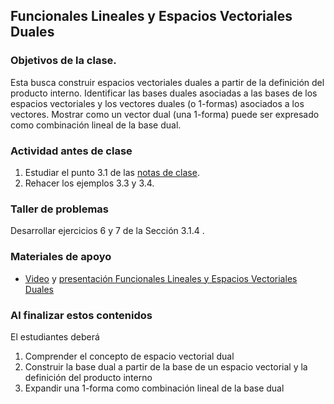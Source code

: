 
## Funcionales Lineales y Espacios Vectoriales Duales
### Objetivos de la clase.
Esta busca construir espacios vectoriales duales a partir de la definición del producto interno. Identificar las bases duales asociadas a las bases de los espacios vectoriales y los vectores duales (o 1-formas) asociados a los vectores. Mostrar como un vector dual (una 1-forma) puede ser expresado como combinación lineal de la base dual.

### Actividad antes de clase
   1. Estudiar el punto 3.1 de las [notas de clase](https://github.com/nunezluis/MisCursos/blob/main/MetMat1S20B/Materiales/LibrosArticulos/VolumenUNO.pdf).
   2. Rehacer los ejemplos 3.3 y 3.4.

### Taller de problemas
Desarrollar ejercicios 6 y 7 de la Sección 3.1.4 .

### Materiales de apoyo
   + [Video](https://youtu.be/9u5g5Y5bdJI) y [presentación Funcionales Lineales y Espacios Vectoriales Duales](https://github.com/nunezluis/MisCursos/blob/main/MisMateriales/Presentaciones/3_1FuncionalesLineales.pdf)

### Al finalizar estos contenidos
El estudiantes deberá
   1. Comprender el concepto de espacio vectorial dual
   2. Construir la base dual a partir de la base de un espacio vectorial y la definición del producto interno
   3. Expandir una 1-forma como combinación lineal de la base dual

